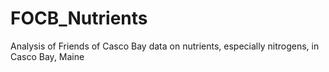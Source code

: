 # FOCB_Nutrients
Analysis of Friends of Casco Bay data on nutrients, especially nitrogens, in Casco Bay, Maine
